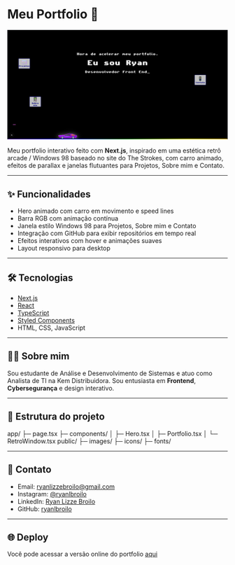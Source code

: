 # Meu Portfolio 🚀

![Portfolio Preview](./public/images/preview.png)

Meu portfolio interativo feito com **Next.js**, inspirado em uma estética retrô arcade / Windows 98 baseado no site do The Strokes, com carro animado, efeitos de parallax e janelas flutuantes para Projetos, Sobre mim e Contato.

---

## ✨ Funcionalidades

- Hero animado com carro em movimento e speed lines
- Barra RGB com animação contínua
- Janela estilo Windows 98 para Projetos, Sobre mim e Contato
- Integração com GitHub para exibir repositórios em tempo real
- Efeitos interativos com hover e animações suaves
- Layout responsivo para desktop

---

## 🛠 Tecnologias

- [Next.js](https://nextjs.org/)
- [React](https://reactjs.org/)
- [TypeScript](https://www.typescriptlang.org/)
- [Styled Components](https://styled-components.com/)
- HTML, CSS, JavaScript

---

## 👨‍💻 Sobre mim

Sou estudante de Análise e Desenvolvimento de Sistemas e atuo como Analista de TI na Kem Distribuidora. Sou entusiasta em **Frontend**, **Cybersegurança** e design interativo.

---

## 📂 Estrutura do projeto
app/
├─ page.tsx
├─ components/
│ ├─ Hero.tsx
│ ├─ Portfolio.tsx
│ └─ RetroWindow.tsx
public/
├─ images/
├─ icons/
├─ fonts/

---

## 🔗 Contato

- Email: ryanlizzebroilo@gmail.com
- Instagram: [@ryanlbroilo](https://www.instagram.com/ryanlbroilo)
- LinkedIn: [Ryan Lizze Broilo](https://br.linkedin.com/in/ryan-lizze-broilo-737102209)
- GitHub: [ryanlbroilo](https://github.com/ryanlbroilo)

---

## 🌐 Deploy

Você pode acessar a versão online do portfolio [aqui](https://my-portfolio-wheat-rho-12.vercel.app)




